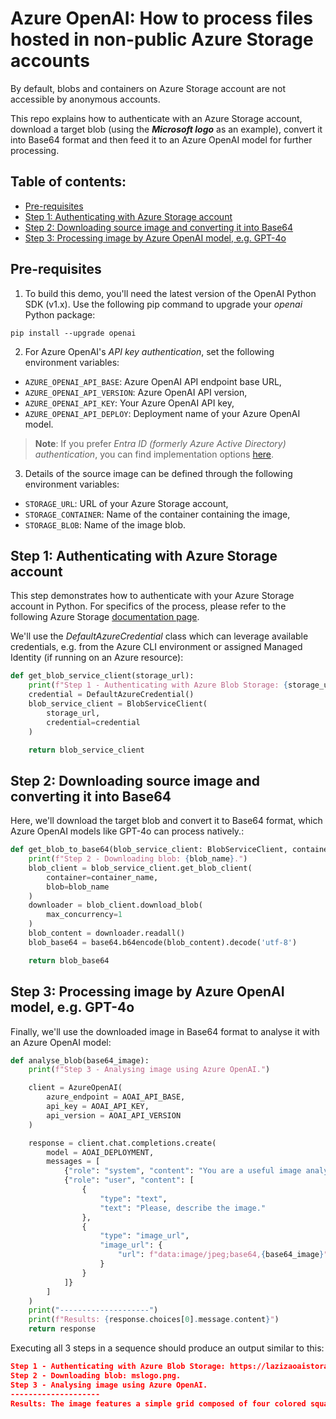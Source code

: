 # Azure OpenAI: How to process files hosted in non-public Azure Storage accounts

By default, blobs and containers on Azure Storage account are not accessible by anonymous accounts.

This repo explains how to authenticate with an Azure Storage account, download a target blob (using the **_Microsoft logo_** as an example), convert it into Base64 format and then feed it to an Azure OpenAI model for further processing.

## Table of contents:
- [Pre-requisites](https://github.com/LazaUK/AOAI-ProtectedStorage-SDKv1#pre-requisites)
- [Step 1: Authenticating with Azure Storage account](https://github.com/LazaUK/AOAI-ProtectedStorage-SDKv1#step-1-authenticating-with-azure-storage-account)
- [Step 2: Downloading source image and converting it into Base64](https://github.com/LazaUK/AOAI-ProtectedStorage-SDKv1#step-2-downloading-source-image-and-converting-it-into-base64)
- [Step 3: Processing image by Azure OpenAI model, e.g. GPT-4o](https://github.com/LazaUK/AOAI-ProtectedStorage-SDKv1#step-3-processing-image-by-azure-openai-model-eg-gpt-4o)

## Pre-requisites
1. To build this demo, you'll need the latest version of the OpenAI Python SDK (v1.x). Use the following pip command to upgrade your _openai_ Python package:
```
pip install --upgrade openai
```
2. For Azure OpenAI's _API key authentication_, set the following environment variables:
- ```AZURE_OPENAI_API_BASE```: Azure OpenAI API endpoint base URL,
- ```AZURE_OPENAI_API_VERSION```: Azure OpenAI API version,
- ```AZURE_OPENAI_API_KEY```: Your Azure OpenAI API key,
- ```AZURE_OPENAI_API_DEPLOY```: Deployment name of your Azure OpenAI model.
>**Note**: If you prefer _Entra ID (formerly Azure Active Directory) authentication_, you can find implementation options [here](https://github.com/LazaUK/AOAI-EntraIDAuth-SDKv1).
3. Details of the source image can be defined through the following environment variables:
- ```STORAGE_URL```: URL of your Azure Storage account,
- ```STORAGE_CONTAINER```: Name of the container containing the image,
- ```STORAGE_BLOB```: Name of the image blob.

## Step 1: Authenticating with Azure Storage account
This step demonstrates how to authenticate with your Azure Storage account in Python. For specifics of the process, please refer to the following Azure Storage [documentation page](https://learn.microsoft.com/en-us/azure/storage/blobs/storage-blob-python-get-started).

We'll use the _DefaultAzureCredential_ class which can leverage available credentials, e.g. from the Azure CLI environment or assigned Managed Identity (if running on an Azure resource):
``` Python
def get_blob_service_client(storage_url):
    print(f"Step 1 - Authenticating with Azure Blob Storage: {storage_url}.")
    credential = DefaultAzureCredential()
    blob_service_client = BlobServiceClient(
        storage_url,
        credential=credential
    )

    return blob_service_client
```

## Step 2: Downloading source image and converting it into Base64
Here, we'll download the target blob and convert it to Base64 format, which Azure OpenAI models like GPT-4o can process natively.:
``` Python
def get_blob_to_base64(blob_service_client: BlobServiceClient, container_name, blob_name):
    print(f"Step 2 - Downloading blob: {blob_name}.")
    blob_client = blob_service_client.get_blob_client(
        container=container_name,
        blob=blob_name
    )
    downloader = blob_client.download_blob(
        max_concurrency=1
    )
    blob_content = downloader.readall()
    blob_base64 = base64.b64encode(blob_content).decode('utf-8')

    return blob_base64
```

## Step 3: Processing image by Azure OpenAI model, e.g. GPT-4o
Finally, we'll use the downloaded image in Base64 format to analyse it with an Azure OpenAI model:
``` Python
def analyse_blob(base64_image):
    print(f"Step 3 - Analysing image using Azure OpenAI.")

    client = AzureOpenAI(
        azure_endpoint = AOAI_API_BASE,
        api_key = AOAI_API_KEY,
        api_version = AOAI_API_VERSION
    )

    response = client.chat.completions.create(
        model = AOAI_DEPLOYMENT,
        messages = [
            {"role": "system", "content": "You are a useful image analyser."},
            {"role": "user", "content": [  
                { 
                    "type": "text", 
                    "text": "Please, describe the image." 
                },
                { 
                    "type": "image_url",
                    "image_url": {
                        "url": f"data:image/jpeg;base64,{base64_image}"
                    }
                }
            ]} 
        ]
    )
    print("--------------------")
    print(f"Results: {response.choices[0].message.content}")
    return response
```

Executing all 3 steps in a sequence should produce an output similar to this:
``` JSON
Step 1 - Authenticating with Azure Blob Storage: https://lazizaoaistorage.blob.core.windows.net.
Step 2 - Downloading blob: mslogo.png.
Step 3 - Analysing image using Azure OpenAI.
--------------------
Results: The image features a simple grid composed of four colored squares. The top left square is orange, the top right square is green, the bottom left square is blue, and the bottom right square is yellow. The squares are arranged in a 2x2 format.
```
